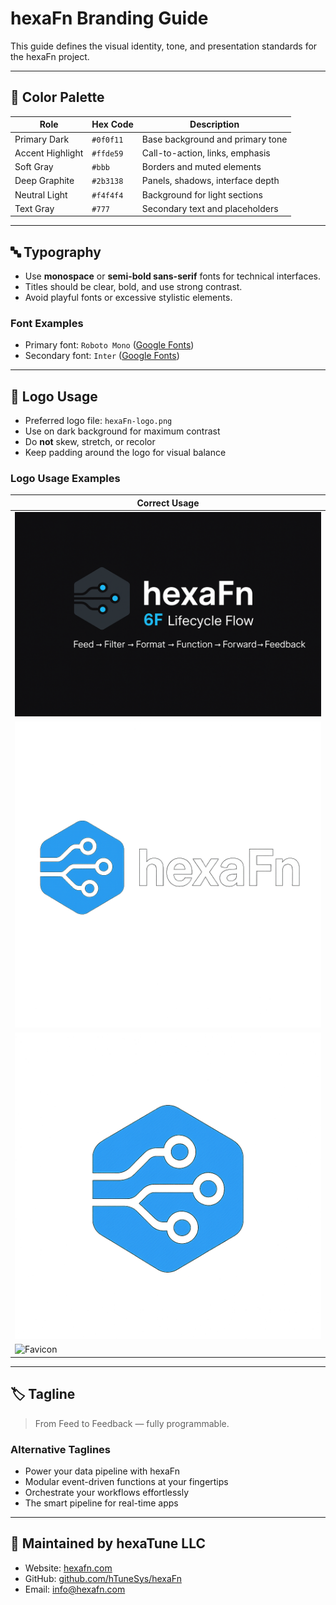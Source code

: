 <!--
SPDX-FileCopyrightText: 2025 Husamettin ARABACI
SPDX-License-Identifier: MIT
-->

# hexaFn Branding Guide

This guide defines the visual identity, tone, and presentation standards for the hexaFn project.

---

## 🎨 Color Palette

| Role               | Hex Code   | Description                       |
|--------------------|------------|---------------------------------|
| Primary Dark       | `#0f0f11`  | Base background and primary tone |
| Accent Highlight   | `#ffde59`  | Call-to-action, links, emphasis   |
| Soft Gray          | `#bbb`     | Borders and muted elements        |
| Deep Graphite      | `#2b3138`  | Panels, shadows, interface depth  |
| Neutral Light      | `#f4f4f4`  | Background for light sections     |
| Text Gray          | `#777`     | Secondary text and placeholders   |

---

## 🔤 Typography

- Use **monospace** or **semi-bold sans-serif** fonts for technical interfaces.
- Titles should be clear, bold, and use strong contrast.
- Avoid playful fonts or excessive stylistic elements.

### Font Examples

- Primary font: `Roboto Mono` ([Google Fonts](https://fonts.google.com/specimen/Roboto+Mono))  
- Secondary font: `Inter` ([Google Fonts](https://fonts.google.com/specimen/Inter))  

---

## 🔗 Logo Usage

- Preferred logo file: `hexaFn-logo.png`
- Use on dark background for maximum contrast
- Do **not** skew, stretch, or recolor
- Keep padding around the logo for visual balance

### Logo Usage Examples

| Correct Usage                       |
|-----------------------------------|
| ![Banner](./assets/hexaFn-banner.png) |
| ![Logo](./assets/hexaFn-logo.png)   |
| ![Icon](./assets/hexaFn-icon.png)   |
| ![Favicon](./assets/favicon.ico)   |

---

## 🏷 Tagline

> From Feed to Feedback — fully programmable.

### Alternative Taglines

- Power your data pipeline with hexaFn
- Modular event-driven functions at your fingertips
- Orchestrate your workflows effortlessly
- The smart pipeline for real-time apps

---

## 📄 Maintained by **hexaTune LLC**

- Website: [hexafn.com](https://hexafn.com)  
- GitHub: [github.com/hTuneSys/hexaFn](https://github.com/hTuneSys/hexaFn)  
- Email: [info@hexafn.com](mailto:info@hexafn.com)

